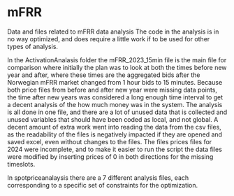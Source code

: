 # mFRR
Data and files related to mFRR data analysis
The code in the analysis is in no way optimized, and does require a little work if to be used for other types of analysis.

In the ActivationAnalasis folder the mFRR_2023_15min file is the main file for comparison where initially the plan was to look at both the times before new year and after, where these times are the aggregated bids after the Norwegian mFRR market changed from 1 hour bids to 15 minutes. Because both price files from before and after new year were missing data points, the time after new years was considered a long enough time interval to get a decent analysis of the how much money was in the system. 
The analysis is all done in one file, and there are a lot of unused data that is collected and unused variables that should have been coded as local, and not global. A decent amount of extra work went into reading the data from the csv files, as the readability of the files is negatively impacted if they are opened and saved excel, even without changes to the files. The files prices files for 2024 were incomplete, and to make it easier to run the script the data files were modified by inserting prices of 0 in both directions for the missing timeslots. 

In spotpriceanalaysis there are a 7 different analysis files, each corresponding to a specific set of constraints for the optimization. 
